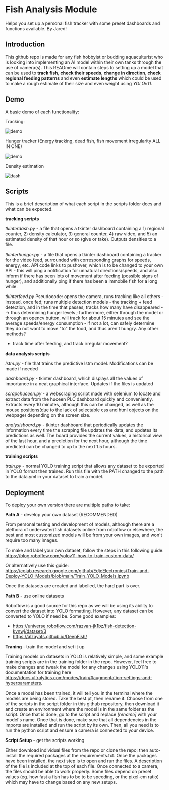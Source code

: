 
# Fish Analysis Module

Helps you set up a personal fish tracker with some preset dashboards and functions available. By Jared!


## Introduction

This github repo is made for any fish hobbyist or budding aquaculturist who is looking into implementing an AI model within their own tanks through the use of camera(s). This READme will contain steps to setting up a model that can be used to **track fish**, **check their speeds**, **change in direction**, **check regional feeding patterns** and even **estimate lengths** which could be used to make a rough estimate of their size and even weight using *YOLOv11*. 


## Demo

A basic demo of each functionality:

Tracking:

![demo](https://github.com/user-attachments/assets/1b1ddf7a-f8cf-4c49-95e0-76c562ee8716)

Hunger tracker (Energy tracking, dead fish, fish movement irregularity ALL IN ONE)

![demo](https://github.com/user-attachments/assets/6dea6af9-1f0e-46b7-a396-0105edcac964)

Density estimation

![dash](https://github.com/user-attachments/assets/5273304a-fc8c-458f-a116-9d19c0aef702)




## Scripts

This is a brief description of what each script in the scripts folder does and what can be expected.

**tracking scripts**

*tkinterdash.py* - a file that opens a tkinter dashboard containing a 1) regional counter, 2) density calculator, 3) general counter, 4) raw video, and 5) an estimated density of that hour or so (give or take).  Outputs densities to a file. 

*tkinterhunger.py* - a file that opens a tkinter dashboard containing a tracker for the video feed, surrounded with corresponding graphs for speeds, energy, etc. API code links to pushover, which is to be changed to your own API - this will ping a notification for unnatural directions/speeds, and also inform if there has been lots of movement after feeding (possible signs of hunger), and additionally ping if there has been a immobile fish for a long while.

*tkinterfeed.py*
Pseudocode: 
opens the camera, runs tracking like all others - instead, once fed; runs multiple detection models - the tracking + feed detection, and in the time that passes, tracks how many have disappeared --> thus determining hunger levels ; furthermore, either through the model or through an opencv button, will track for about 15 minutes and see the average speeds/energy consumption - if not a lot, can safely determine they do not want to move "to" the food, and thus aren't hungry.
Any other methods?
* track time after feeding, and track irregular movement?

**data analysis scripts**

*lstm.py* - file that trains the predictive lstm model. Modifications can be made if needed 

*dashboard.py* - tkinter dashboard, which displays all the values of importance in a neat graphical interface. Updates if the files is updated

*scrapehuceen.py* - a webscraping script made with selenium to locate and extract data from the huceen PLC dashboard quickly and conveniently. Extracts every 10 minutes, although this can be changed, as well as the mouse positions(due to the lack of selectable css and html objects on the webpage) depending on the screen size.

*analysisboard.py* - tkinter dashboard that periodically updates the information every time the scraping file updates the data, and updates its predictions as well. The board provides the current values, a historical view of the last hour, and a prediction for the next hour, although the time predicted can be changed to up to the next 1.5 hours.

**training scripts**

*train.py* - normal YOLO training script that allows any dataset to be exported in YOLO format then trained. Run this file with the PATH changed to the path to the data.yml in your dataset to train a model.

## Deployment

To deploy your own version there are multiple paths to take:

**Path A** - develop your own dataset (RECOMMENDED)

From personal testing and development of models, although there are a plethora of underwater/fish datasets online from roboflow or elsewhere, the best and most customized models will be from your own images, and won't require too many images. 

To make and label your own dataset, follow the steps in this following guide:
https://blog.roboflow.com/yolov11-how-to-train-custom-data/

Or alternatively use this guide: 
https://colab.research.google.com/github/EdjeElectronics/Train-and-Deploy-YOLO-Models/blob/main/Train_YOLO_Models.ipynb

Once the datasets are created and labelled, the hard part is over. 



**Path B** - use online datasets 

Roboflow is a good source for this repo as we will be using its ability to convert the dataset into YOLO formatting. However, any dataset can be converted to YOLO if need be. 
Some good examples: 

- https://universe.roboflow.com/razvan-jk1bz/fish-detection-kvnwj/dataset/3
- https://alzayats.github.io/DeepFish/


**Traning** - train the model and set it up

Training models on datasets in YOLO is relatively simple, and some example training scripts are in the training folder in the repo. However, feel free to make changes and tweak the model for any changes using YOLO11's documentation for training here https://docs.ultralytics.com/modes/train/#augmentation-settings-and-hyperparameters.

Once a model has been trained, it will tell you in the terminal where the models are being stored. Take the best.pt, then rename it. Choose from one of the scripts in the script folder in this github repository, then download it and create an environment where the model is in the same folder as the script. Once that is done, go to the script and replace *[rename]* with your model's name. Once that is done, make sure that all dependencies in the imports are installed and run the script by its own. Then, all you need is to run the python script and ensure a camera is connected to your device.

**Script Setup** - get the scripts working

Either download individual files from the repo or clone the repo; then auto-install the required packages at the requirements.txt.
Once the packages have been installed, the next step is to open and run the files. A description of the file is included at the top of each file. Once connected to a camera, the files should be able to work properly. Some files depend on preset values (eg. how fast a fish has to be to be speeding, or the pixel-cm ratio) which may have to change based on any new setups.

